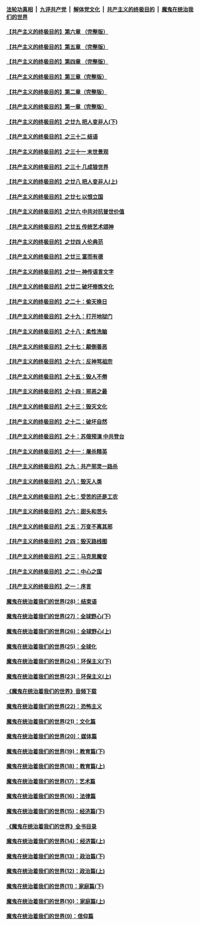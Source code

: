 

####  [法轮功真相](../../../../basic/blob/master/README.md?t=05081901) &nbsp;|&nbsp; [九评共产党](../../../../9ping.md/blob/master/README.md?t=05081901) &nbsp;|&nbsp; [解体党文化](../../../../jtdwh.md/blob/master/README.md?t=05081901)  &nbsp;|&nbsp; [共产主义的终极目的](../../../../gczydzjmd.md/blob/master/README.md?t=05081901) &nbsp;|&nbsp; [魔鬼在统治我们的世界](../../../../mgztzwmdsj.md/blob/master/README.md?t=05081901) 

#### [【共产主义的终极目的】第六章 （完整版）](../pages/nsc422/n11428913.md?t=05081901) 

#### [【共产主义的终极目的】第五章 （完整版）](../pages/nsc422/n11428912.md?t=05081901) 

#### [【共产主义的终极目的】第四章 （完整版）](../pages/nsc422/n11428907.md?t=05081901) 

#### [【共产主义的终极目的】第三章（完整版）](../pages/nsc422/n11428848.md?t=05081901) 

#### [【共产主义的终极目的】第二章（完整版）](../pages/nsc422/n11428831.md?t=05081901) 

#### [【共产主义的终极目的】第一章（完整版）](../pages/nsc422/n11417651.md?t=05081901) 

#### [【共产主义的终极目的】之廿九 把人变非人(下)](../pages/nsc422/n11344140.md?t=05081901) 

#### [【共产主义的终极目的】之三十二 结语](../pages/nsc422/n11360535.md?t=05081901) 

#### [【共产主义的终极目的】之三十一 末世景观](../pages/nsc422/n11351129.md?t=05081901) 

#### [【共产主义的终极目的】之三十 几成狼世界](../pages/nsc422/n11348280.md?t=05081901) 

#### [【共产主义的终极目的】之廿八 把人变非人(上)](../pages/nsc422/n11340492.md?t=05081901) 

#### [【共产主义的终极目的】之廿七 以恨立国](../pages/nsc422/n11336944.md?t=05081901) 

#### [【共产主义的终极目的】之廿六 中共对抗普世价值](../pages/nsc422/n11324785.md?t=05081901) 

#### [【共产主义的终极目的】之廿五 传统艺术颂神](../pages/nsc422/n11296396.md?t=05081901) 

#### [【共产主义的终极目的】之廿四 人伦典范](../pages/nsc422/n11296397.md?t=05081901) 

#### [【共产主义的终极目的】之廿三 富而有德](../pages/nsc422/n11283598.md?t=05081901) 

#### [【共产主义的终极目的】之廿一 神传语言文字](../pages/nsc422/n11263265.md?t=05081901) 

#### [【共产主义的终极目的】之廿二 破坏修炼文化](../pages/nsc422/n11245728.md?t=05081901) 

#### [【共产主义的终极目的】之二十：偷天换日](../pages/nsc422/n11238846.md?t=05081901) 

#### [【共产主义的终极目的】之十九：打开地狱门](../pages/nsc422/n11206376.md?t=05081901) 

#### [【共产主义的终极目的】之十八：柔性洗脑](../pages/nsc422/n11199994.md?t=05081901) 

#### [【共产主义的终极目的】之十七：颠倒善恶](../pages/nsc422/n11179782.md?t=05081901) 

#### [【共产主义的终极目的】之十六：反神骂祖宗](../pages/nsc422/n11166798.md?t=05081901) 

#### [【共产主义的终极目的】之十五：毁人不倦](../pages/nsc422/n11166792.md?t=05081901) 

#### [【共产主义的终极目的】之十四：邪恶之最](../pages/nsc422/n11150249.md?t=05081901) 

#### [【共产主义的终极目的】之十三：毁灭文化](../pages/nsc422/n11135227.md?t=05081901) 

#### [【共产主义的终极目的】之十二：破坏自然](../pages/nsc422/n11135214.md?t=05081901) 

#### [【共产主义的终极目的】之十：苏俄预演 中共登台](../pages/nsc422/n11118424.md?t=05081901) 

#### [【共产主义的终极目的】之十一：屠杀精英](../pages/nsc422/n11118442.md?t=05081901) 

#### [【共产主义的终极目的】之九：共产邪灵一路杀](../pages/nsc422/n11114139.md?t=05081901) 

#### [【共产主义的终极目的】之八：毁灭人类](../pages/nsc422/n11108503.md?t=05081901) 

#### [【共产主义的终极目的】之七：受苦的还是工农](../pages/nsc422/n11101809.md?t=05081901) 

#### [【共产主义的终极目的】之六：甜头和苦头](../pages/nsc422/n11096971.md?t=05081901) 

#### [【共产主义的终极目的】之五：万变不离其邪](../pages/nsc422/n11091285.md?t=05081901) 

#### [【共产主义的终极目的】之四：毁灭路线图](../pages/nsc422/n11086284.md?t=05081901) 

#### [【共产主义的终极目的】之三：马克思魔变](../pages/nsc422/n11061941.md?t=05081901) 

#### [【共产主义的终极目的】之二：中心之国](../pages/nsc422/n11047728.md?t=05081901) 

#### [【共产主义的终极目的】之一：序言](../pages/nsc422/n11086077.md?t=05081901) 

#### [魔鬼在统治着我们的世界(28)：结束语](../pages/nsc422/n10936246.md?t=05081901) 

#### [魔鬼在统治着我们的世界(27)：全球野心(下)](../pages/nsc422/n10928319.md?t=05081901) 

#### [魔鬼在统治着我们的世界(26)：全球野心(上)](../pages/nsc422/n10900318.md?t=05081901) 

#### [魔鬼在统治着我们的世界(25)：全球化](../pages/nsc422/n10788205.md?t=05081901) 

#### [魔鬼在统治着我们的世界(24)：环保主义(下)](../pages/nsc422/n10695307.md?t=05081901) 

#### [魔鬼在统治着我们的世界(23)：环保主义(上)](../pages/nsc422/n10688613.md?t=05081901) 

#### [《魔鬼在统治着我们的世界》音频下载](../pages/nsc422/n10635553.md?t=05081901) 

#### [魔鬼在统治着我们的世界(22)：恐怖主义](../pages/nsc422/n10614727.md?t=05081901) 

#### [魔鬼在统治着我们的世界(21)：文化篇](../pages/nsc422/n10597706.md?t=05081901) 

#### [魔鬼在统治着我们的世界(20)：媒体篇](../pages/nsc422/n10586579.md?t=05081901) 

#### [魔鬼在统治着我们的世界(19)：教育篇(下)](../pages/nsc422/n10564808.md?t=05081901) 

#### [魔鬼在统治着我们的世界(18)：教育篇(上)](../pages/nsc422/n10526970.md?t=05081901) 

#### [魔鬼在统治着我们的世界(17)：艺术篇](../pages/nsc422/n10499093.md?t=05081901) 

#### [魔鬼在统治着我们的世界(16)：法律篇](../pages/nsc422/n10485969.md?t=05081901) 

#### [魔鬼在统治着我们的世界(15)：经济篇(下)](../pages/nsc422/n10469975.md?t=05081901) 

#### [《魔鬼在统治着我们的世界》全书目录](../pages/nsc422/n10464261.md?t=05081901) 

#### [魔鬼在统治着我们的世界(14)：经济篇(上)](../pages/nsc422/n10457370.md?t=05081901) 

#### [魔鬼在统治着我们的世界(13)：政治篇(下)](../pages/nsc422/n10448270.md?t=05081901) 

#### [魔鬼在统治着我们的世界(12)：政治篇(上)](../pages/nsc422/n10444576.md?t=05081901) 

#### [魔鬼在统治着我们的世界(11)：家庭篇(下)](../pages/nsc422/n10440961.md?t=05081901) 

#### [魔鬼在统治着我们的世界(10)：家庭篇(上)](../pages/nsc422/n10435448.md?t=05081901) 

#### [魔鬼在统治着我们的世界(9)：信仰篇](../pages/nsc422/n10432159.md?t=05081901) 

